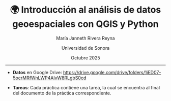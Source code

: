# <center>🌍 Introducción al análisis de datos geoespaciales con QGIS y Python</center> 
<p align="center">María Janneth Rivera Reyna</p>
<p align="center">Universidad de Sonora</p>
<p align="center">Octubre 2025</p>

---------------------------------------------------------------------------------------

- **Datos** en Google Drive:
  https://drive.google.com/drive/folders/1iED07-5ocrMRfWnLWP4AlvW8RLgbS0cd

- **Tareas**:
  Cada práctica contiene una tarea, la cual se encuentra al final del documento de la práctica correspondiente.
